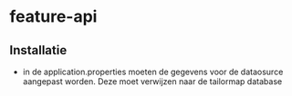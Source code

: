 # feature-api

## Installatie
* in de application.properties moeten de gegevens voor de dataosurce aangepast worden. Deze moet verwijzen naar de tailormap database
